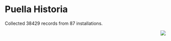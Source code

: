 # Puella Historia

Collected 38429 records from 87 installations.

<p align="right"><img src="https://xn--80aalyho.xn--p1ai/magireco/NAgitan/img/kagome.png" /></p>
